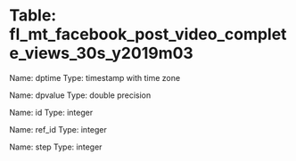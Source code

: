 Table: fl_mt_facebook_post_video_complete_views_30s_y2019m03
============================================================

Name: dptime
Type: timestamp with time zone

Name: dpvalue
Type: double precision

Name: id
Type: integer

Name: ref_id
Type: integer

Name: step
Type: integer

